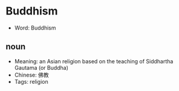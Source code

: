 # Buddhism

- Word: Buddhism

## noun

- Meaning: an Asian religion based on the teaching of Siddhartha Gautama (or Buddha)
- Chinese: 佛教
- Tags: religion

